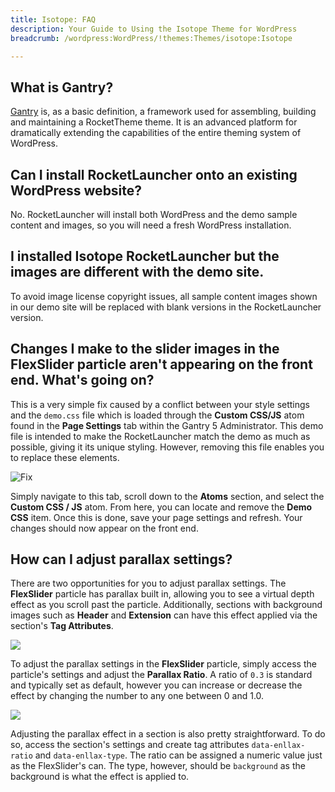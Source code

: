 ```yaml
---
title: Isotope: FAQ
description: Your Guide to Using the Isotope Theme for WordPress
breadcrumb: /wordpress:WordPress/!themes:Themes/isotope:Isotope

---
```


What is Gantry?
-----

[Gantry][gantry] is, as a basic definition, a framework used for assembling, building and maintaining a RocketTheme theme. It is an advanced platform for dramatically extending the capabilities of the entire theming system of WordPress.

Can I install RocketLauncher onto an existing WordPress website?
-----

No. RocketLauncher will install both WordPress and the demo sample content and images, so you will need a fresh WordPress installation.

I installed Isotope RocketLauncher but the images are different with the demo site.
-----

To avoid image license copyright issues, all sample content images shown in our demo site will be replaced with blank versions in the RocketLauncher version.

## Changes I make to the slider images in the FlexSlider particle aren't appearing on the front end. What's going on?

This is a very simple fix caused by a conflict between your style settings and the `demo.css` file which is loaded through the **Custom CSS/JS** atom found in the **Page Settings** tab within the Gantry 5 Administrator. This demo file is intended to make the RocketLauncher match the demo as much as possible, giving it its unique styling. However, removing this file enables you to replace these elements.

![Fix](assets/custom_atom_1.png)

Simply navigate to this tab, scroll down to the **Atoms** section, and select the **Custom CSS / JS** atom. From here, you can locate and remove the **Demo CSS** item. Once this is done, save your page settings and refresh. Your changes should now appear on the front end.

## How can I adjust parallax settings?

There are two opportunities for you to adjust parallax settings. The **FlexSlider** particle has parallax built in, allowing you to see a virtual depth effect as you scroll past the particle. Additionally, sections with background images such as **Header** and **Extension** can have this effect applied via the section's **Tag Attributes**.

![](assets/flexslider.jpg)

To adjust the parallax settings in the **FlexSlider** particle, simply access the particle's settings and adjust the **Parallax Ratio**. A ratio of `0.3` is standard and typically set as default, however you can increase or decrease the effect by changing the number to any one between 0 and 1.0.

![](assets/section.jpg)

Adjusting the parallax effect in a section is also pretty straightforward. To do so, access the section's settings and create tag attributes `data-enllax-ratio` and `data-enllax-type`. The ratio can be assigned a numeric value just as the FlexSlider's can. The type, however, should be `background` as the background is what the effect is applied to.

[gantry]: http://gantry.org/
[forum]: http://www.rockettheme.com/forum/wordpress-theme-isotope